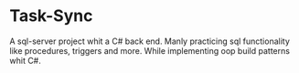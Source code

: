 # Task-Sync
A sql-server project whit a C# back end. Manly practicing sql functionality like procedures, triggers and more. While implementing oop build patterns whit C#. 
